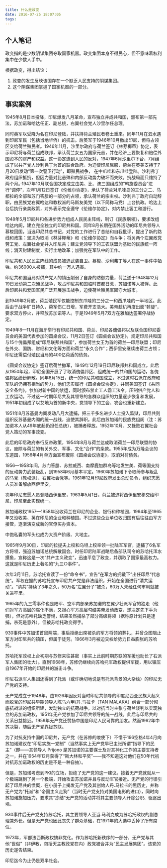 ```yaml
---
title: 什么是政变
date: 2016-07-25 18:07:05
tags: 
---
```


## 个人笔记 ##

政变指的是少数阴谋集团夺取国家机器。政变集团本身不得民心，但不意味着权利集中在少数人手中。

根据政变，得出结论：

1. 政变的发生反映该国存在一个缺乏人民支持的阴谋集团。
2. 这个阴谋集团掌握了国家机器的一部分。

## 事实案例 ##

1945年8月日本投降，印尼爆发八月革命，宣布独立并成共和国，颁布第一部先法，苏加诺和哈达任正、副总统，右翼社会党人沙里尔任总理。

同时英军以受降为名在印尼登陆，并扶持荷兰殖民者卷土重来。同年11月在泗水遇到印尼军民（包括当地华侨）的抗击。后英军于1946年10月撤出印尼，但将占领区交给荷兰殖民者。1946年11月，沙里尔政府与荷兰签订《林芽椰蒂》协定，表示印尼将与荷兰组成联邦，承认荷兰女五为国家元首，并在经济上要恢复和赔偿外国资本的财产和权益。这一协定遭到人民的反对，1947年6月沙里尔下台，7月组成了以共产党人沙利弗丁为首的联合政府。为迫使印尼屈服，荷兰在英美支持于7月20日发动“第一次警卫行动”，即殖民战争， 在中爪哇和东爪哇登陆。沙利弗丁政府组织抵抗，但因力量对比悬殊和内部反动势力破坏而失败。抗战局面只维持了两个月。·1947年10月联合国决定成立由美、比、澳三国组成的“斡旋委员会”进行“调停”，次年1月12日签订《伦维尔协定》，承认了荷兰对爪哇岛的三分之二、马都拉的全部和苏门答腊的一部分的占领，承认荷兰的宗主权。沙利弗丁政府自动辞职，由民族党右翼哈达和教权派的马斯友美党（以下简称马党）上台执政。哈达上台后执行亲美政策，对外表示完全遵守《伦维尔协定》，对内禁止罢工和游行。

1948年5月印尼共和各进步势力组成人民民主阵线，制订《民族纲领》，要求改组哈达内阁，建立完全独立的印尼共和国。同年8月长期在国外活动的印尼共领导人慕梭回国，当选印尼共总书记，对党的工作进行了总结和自我批评，提出了新的路线和政策：坚决为取消《林芽椰蒂》和《伦维尔协定》而斗争；将另两个左翼政党劳工党、左翼社会党并入印尼共；建立党领导下的工农联盟为基础的民族统一阵线；消灭封建制度，实行土地改革；加强党在军队中的工作。

印尼共和人民民主阵线的成员被迫武装自卫。慕梭、沙利弗丁等人在这一事件中牺牲。约36000人被捕，其中约一万人遇害。

印尼共和国当局对供产党人的镇压削弱了自身的防御力量，荷兰遂于1948年12月19日发动第二次殖民战争，攻占印尼共和国临时首都日惹，苏加诺等人被俘。此后印尼共和爱国军民广泛开展游击战争，迫使荷兰殖民军固守大城市。

到1949年2月底，荷兰殖民军仅能控制东爪哇的三分之一和西爪哇的一半地区。此后由于战争旷日持久，荷军伤亡日增，军费开支浩大。美帝趁机再度出面“斡旋“，要求双方停火，并释放苏加诺等人。于是1949年5月7双方在雅加达签署停战协定。

1949年8—11月在海牙举行有印尼共和国、荷兰、印尼各傀儡邦以及联合国印尼委员会的美国代表参加的圆桌会议，11月2日签订《圆桌会议协定》，规定印尼共和国与15个傀儡邦组成“印尼联邦共和国”，参加荷兰女王为首的荷兰—印尼联盟；印尼在外交、国防、财经和文化等方面和荷兰“永久合作”；西伊里安继续由荷兰占领；印尼还需偿付殖民当局的400亿荷盾的债务。

《圆桌会议协定》签订后荷兰撤军，1949年12月19日印尼联邦共和国成立。此后从1950年起，印尼全国开展了了取消傀儡邦区、组成统一的共和国的运动，各傀儡邦区纷纷解散。同年8月15日，统一的印尼共和国成立，不过这时右派在政府和军队的仍拥有相当的势力，他们忠实履行《圆桌会议协定》，并同美国签订《共同安全条约》，参加对新中国的禁运，同时颁布禁止工人霸工法令，压制供产党人和工农运动。不过这一时期印尼共及其领导的各群众组织的力量逐步恢复和发展，1951年初组成了以艾地为首的新中央，党领导下的工会、农会也重新建立。

1951年8月苏基曼内阁发动八月大逮捕，把三千多名进步人士投入监狱，印尼共则组织反苏基曼内阁的统一战线，迫使其辞职。此后由苏加诺的民族党组阁（注：苏加诺本人从49年底起仍担任总统），被捕者释放。1952年10月，又挫败右翼社会党人策动的军事政变。

此后的印尼政府奉行反帝政策，1954年8月与荷兰达成取消荷兰—印尼联盟的协议，废除与荷兰的有关外交、军事、文化“合作”的条款。1955年成为万隆会议的东道国，1956年4月单方面宣布废除《圆桌会议协定》，取消对荷债务。

1956—1958年间，苏门答腊、苏拉威西、南摩鹿加群岛等地发生美、荷等国支持的反动势力武装叛乱，到1958年6月基本平定。1960年苏加诺下令取缔参与叛乱的马党（教权派）、右翼社会党等。1961年12月印尼政府发出总动员令，组织志愿人员准备解放西伊里安。

次年印尼志愿人员登陆西伊里安，1963年5月1日，荷兰被迫将西伊里安移交给印尼，印尼至此实现统一。

苏加诺政权1957—1958年没收荷兰在印尼的企业、银行和种植园，1964年至1965年又没收美、英在印尼的企业和种植园。不过这些企业单位收归国有后往往由军方接管，逐渐演变成新的官僚买办资本。

中饱私囊的军头也成为大资产阶级、大地主。

1965年9月30日，印尼的拉提夫上校和乌坦上校率领一批陆军军官，逮捕了6名军方将领，强迫苏加诺总统解散国会。时任印尼陆军战略后备部队司令的苏哈托浑水摸鱼，宣称这是一次“共产主义政变”，迅速平息了政变，并窃取了国家最高权力。这就是印尼历史上著名的“九三○事件”。

次年3月11日，苏哈托宣读了一份“命令书”，宣告“在军方的拥戴下”出任印尼“代总统”。军权在握的苏哈托宣布印尼共产党是非法组织，开始在全国进行“清共运动”。“清共”持续了3年之久，50万名“左翼分子”被杀，60万人未经任何审判就被关进牢里。

1965年的九三零事件也是陆军、空军内部亲苏加诺的左翼少壮派军官的独走（他们对军方高层的腐化不满，又担心军方高层勾结美帝发动政变，遂决定先下手为强），但对苏哈托缺乏警惕，结果虽然捕杀了部分高级将领（据称原计划只是逮捕，杀死是意外），但被苏哈托政变得手。

930事件中苏加诺首鼠两端，事后拒绝出席被杀的军方将领的葬礼，并曾企图阻止军方对印尼共的镇压，但属于徒劳。1966年3月被迫交权给势力日益膨胀的苏哈托。

苏哈托军政权上台初期与苏修来往甚密（事实上此前时期苏联的军援也助长了右派军人集团的壮大）。直到1968年，苏修仍继续向苏哈托军政权提供军援，用以镇压自1967年开始的印尼共的游击斗争。

印尼右派军人集团还得到了托派（或许确切地说是有托派背景的大杂烩）的印尼无产党的支持。

无产党成立于1948年，由1926年因反对当时印尼共领导的印度尼西亚民族大起义而脱党的印尼共早期领导人陈马六甲/丹.马拉卡（TAN MALAKA）纠合一部分彻底抗战派的组织所建，发动独立的抗荷战争，以对抗当时主张与荷兰谈判以实现独立的苏加诺政权，1951年无产党参加了印尼共领导的统一战线。此后与印尼共的关系日益接近。1959年无产党还赞扬中国是印尼人民可靠的朋友。然而1962年中苏决裂，随后无产党靠拢苏联。

为了对抗支持中国的印尼共，无产党（在苏修的唆使下）不惜于196空格4年4月向苏加诺建议在“印尼实施一党制”（当然事实上无产党早已主张所谓“指导下的民主”（即——其领导人 Prijono 是苏加诺的主要谋士及对其神化工作的主要支持者之一，并在1954年12月获得了“斯大林和平奖”——我不知道这对他们在50年代初对抗苏加诺政权的历史是不是一种自抽）。

但是，苏加诺考虑到PKI的立场，拒绝了无产党的这一建议。接着无产党就就从一个极端跳到了另一个极端，开始攻击苏加诺并且与反动军官接近。无产党的行径引起了印尼共的愤慨，在小册子上揭发无产党及其创始人丹.马拉卡的黑历史，并称无产党为“托派”和“帝国主义走狗”（当时无产党支持对美国电影的进口），同时向苏加诺施加压力，要求其“冻结”无产党的活动并将其主要领导人开除公职、驱逐出境。

930事件后无产党支持苏哈托，其主要领导人亚当.马利克成为苏哈托政权的副总理兼外长。但是无产党也因此丧失了群众基础，在1971年的大选中丢掉了所有席位。

1973年，军部法西斯政权搞非党化。作为苏哈托新秩序的一部分，无产党与其他“世俗”（非伊教，包括天主教政党在内）政党被合并为“民主发展集团”。该党的历史遂告结束。

印尼迄今为止仍是双半社会。
　　
